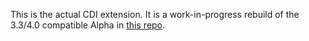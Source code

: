 This is the actual CDI extension. It is a work-in-progress rebuild of the 3.3/4.0 compatible Alpha in [this repo](https://github.com/AxonFramework/cdi).
